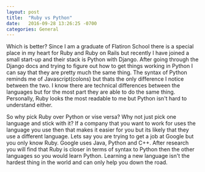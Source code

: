 ```yaml
---
layout: post
title:  "Ruby vs Python"
date:   2016-09-28 13:26:25 -0700
categories: General
---
```


Which is better? Since I am a graduate of Flatiron School there is a special place in my heart for Ruby and Ruby on Rails but recently I have joined a small start-up and their stack is Python with Django.  After going through the Django docs and trying to figure out how to get things working in Python I can say that they are pretty much the same thing.  The syntax of  Python reminds me of Javascript(colons) but thats the only difference I notice between the two.  I know there are technical differences between the languages but for the most part they are able to do the same thing.  Personally, Ruby looks the most readable to me but Python isn't hard to understand either.

So why pick Ruby over Python or vise versa?  Why not just pick one language and stick with it?  If a company that you want to work for uses the language you use then that makes it easier for you but its likely that they use a different language.  Lets say you are trying to get a job at Google but you only know Ruby.  Google uses Java, Python and C++.  After research you will find that Ruby is closer in terms of syntax to Python then the other languages so you would learn Python.  Learning a new language isn't the hardest thing in the world and can only help you down the road.
